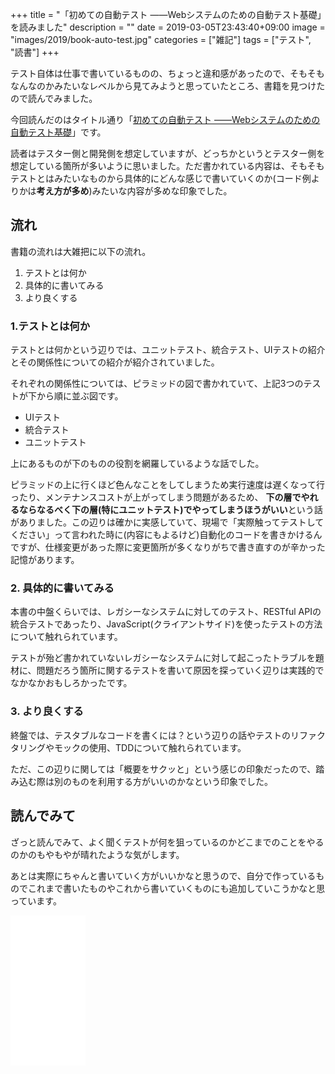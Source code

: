 +++
title = "「初めての自動テスト ――Webシステムのための自動テスト基礎」を読みました"
description = ""
date = 2019-03-05T23:43:40+09:00
image = "images/2019/book-auto-test.jpg"
categories = ["雑記"]
tags = ["テスト", "読書"]
+++

テスト自体は仕事で書いているものの、ちょっと違和感があったので、そもそもなんなのかみたいなレベルから見てみようと思っていたところ、書籍を見つけたので読んでみました。

今回読んだのはタイトル通り「[初めての自動テスト ――Webシステムのための自動テスト基礎](https://www.oreilly.co.jp/books/9784873118161/)」です。

読者はテスター側と開発側を想定していますが、どっちかというとテスター側を想定している箇所が多いように思いました。ただ書かれている内容は、そもそもテストとはみたいなものから具体的にどんな感じで書いていくのか(コード例よりかは**考え方が多め**)みたいな内容が多めな印象でした。

## 流れ
書籍の流れは大雑把に以下の流れ。

1. テストとは何か
2. 具体的に書いてみる
3. より良くする

### 1.テストとは何か
テストとは何かという辺りでは、ユニットテスト、統合テスト、UIテストの紹介とその関係性についての紹介が紹介されていました。

それぞれの関係性については、ピラミッドの図で書かれていて、上記3つのテストが下から順に並ぶ図です。

- UIテスト
- 統合テスト
- ユニットテスト

上にあるものが下のものの役割を網羅しているような話でした。

ピラミッドの上に行くほど色んなことをしてしまうため実行速度は遅くなって行ったり、メンテナンスコストが上がってしまう問題があるため、 **下の層でやれるならなるべく下の層(特にユニットテスト)でやってしまうほうがいい**という話がありました。この辺りは確かに実感していて、現場で「実際触ってテストしてください」って言われた時に(内容にもよるけど)自動化のコードを書きかけるんですが、仕様変更があった際に変更箇所が多くなりがちで書き直すのが辛かった記憶があります。


### 2. 具体的に書いてみる
本書の中盤くらいでは、レガシーなシステムに対してのテスト、RESTful APIの統合テストであったり、JavaScript(クライアントサイド)を使ったテストの方法について触れられています。

テストが殆ど書かれていないレガシーなシステムに対して起こったトラブルを題材に、問題だろう箇所に関するテストを書いて原因を探っていく辺りは実践的でなかなかおもしろかったです。

### 3. より良くする
終盤では、テスタブルなコードを書くには？という辺りの話やテストのリファクタリングやモックの使用、TDDについて触れられています。

ただ、この辺りに関しては「概要をサクッと」という感じの印象だったので、踏み込む際は別のものを利用する方がいいのかなという印象でした。

## 読んでみて
ざっと読んでみて、よく聞くテストが何を狙っているのかどこまでのことをやるのかのもやもやが晴れたような気がします。

あとは実際にちゃんと書いていく方がいいかなと思うので、自分で作っているものでこれまで書いたものやこれから書いていくものにも追加していこうかなと思っています。

<iframe style="width:120px;height:240px;" marginwidth="0" marginheight="0" scrolling="no" frameborder="0" src="//rcm-fe.amazon-adsystem.com/e/cm?lt1=_blank&bc1=000000&IS2=1&bg1=FFFFFF&fc1=000000&lc1=0000FF&t=ksk1207-22&language=ja_JP&o=9&p=8&l=as4&m=amazon&f=ifr&ref=as_ss_li_til&asins=4873118166&linkId=f9531713ef0f88f56afea371bd031c98"></iframe>
